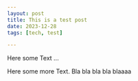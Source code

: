 ```yaml
---
layout: post
title: This is a test post
date: 2023-12-28
tags: [tech, test]

---
```


Here some Text ...

<!--more-->

Here some more Text. Bla bla bla bla blaaaa